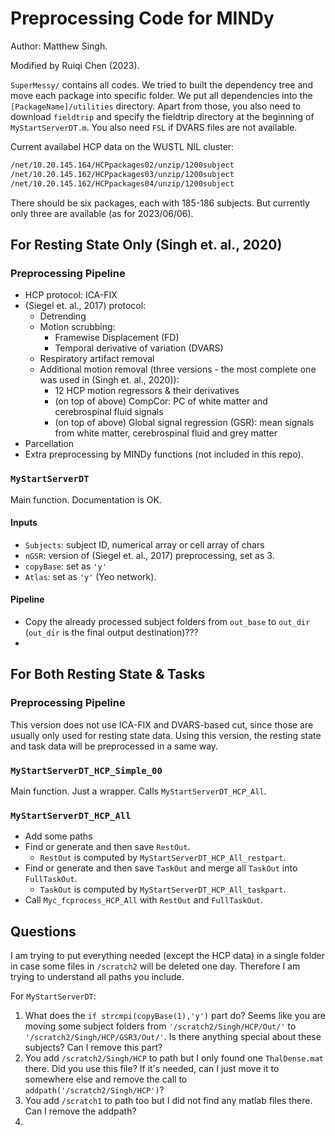 # Preprocessing Code for MINDy

Author: Matthew Singh.

Modified by Ruiqi Chen (2023).

`SuperMessy/` contains all codes. We tried to built the dependency tree and move each package into specific folder. We put all dependencies into the `[PackageName]/utilities` directory. Apart from those, you also need to download `fieldtrip` and specify the fieldtrip directory at the beginning of `MyStartServerDT.m`. You also need `FSL` if DVARS files are not available.

Current availabel HCP data on the WUSTL NIL cluster:

```bash
/net/10.20.145.164/HCPpackages02/unzip/1200subject
/net/10.20.145.162/HCPpackages03/unzip/1200subject
/net/10.20.145.162/HCPpackages04/unzip/1200subject
```

There should be six packages, each with 185-186 subjects. But currently only three are available (as for 2023/06/06).

## For Resting State Only (Singh et. al., 2020)

### Preprocessing Pipeline

- HCP protocol: ICA-FIX
- (Siegel et. al., 2017) protocol:
    - Detrending
    - Motion scrubbing:
        - Framewise Displacement (FD)
        - Temporal derivative of variation (DVARS)
    - Respiratory artifact removal
    - Additional motion removal (three versions - the most complete one was used in (Singh et. al., 2020)):
        - 12 HCP motion regressors & their derivatives
        - (on top of above) CompCor: PC of white matter and cerebrospinal fluid signals
        - (on top of above) Global signal regression (GSR): mean signals from white matter, cerebrospinal fluid and grey matter
- Parcellation
- Extra preprocessing by MINDy functions (not included in this repo).

### `MyStartServerDT`

Main function. Documentation is OK.

#### Inputs

- `Subjects`: subject ID, numerical array or cell array of chars
- `nGSR`: version of (Siegel et. al., 2017) preprocessing, set as 3.
- `copyBase`: set as `'y'`
- `Atlas`: set as `'y'` (Yeo network).

#### Pipeline

- Copy the already processed subject folders from `out_base` to `out_dir` (`out_dir` is the final output destination)???
- 

## For Both Resting State & Tasks

### Preprocessing Pipeline

This version does not use ICA-FIX and DVARS-based cut, since those are usually only used for resting state data. Using this version, the resting state and task data will be preprocessed in a same way.

### `MyStartServerDT_HCP_Simple_00`

Main function. Just a wrapper. Calls `MyStartServerDT_HCP_All`.

### `MyStartServerDT_HCP_All`

- Add some paths
- Find or generate and then save `RestOut`.
    - `RestOut` is computed by `MyStartServerDT_HCP_All_restpart`.
- Find or generate and then save `TaskOut` and merge all `TaskOut` into `FullTaskOut`.
    - `TaskOut` is computed by `MyStartServerDT_HCP_All_taskpart`.
- Call `Myc_fcprocess_HCP_All` with `RestOut` and `FullTaskOut`.





## Questions

I am trying to put everything needed (except the HCP data) in a single folder in case some files in `/scratch2` will be deleted one day. Therefore I am trying to understand all paths you include.

For `MyStartServerDT`:

1. What does the `if strcmpi(copyBase(1),'y')` part do? Seems like you are moving some subject folders from `'/scratch2/Singh/HCP/Out/'` to `'/scratch2/Singh/HCP/GSR3/Out/'`. Is there anything special about these subjects? Can I remove this part?
2. You add `/scratch2/Singh/HCP` to path but I only found one `ThalDense.mat` there. Did you use this file? If it's needed, can I just move it to somewhere else and remove the call to `addpath('/scratch2/Singh/HCP')`?
3. You add `/scratch1` to path too but I did not find any matlab files there. Can I remove the addpath?
4. 